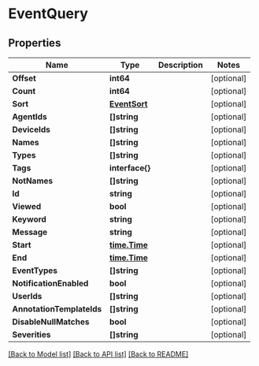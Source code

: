 # EventQuery

## Properties

Name | Type | Description | Notes
------------ | ------------- | ------------- | -------------
**Offset** | **int64** |  | [optional] 
**Count** | **int64** |  | [optional] 
**Sort** | [**EventSort**](EventSort.md) |  | [optional] 
**AgentIds** | **[]string** |  | [optional] 
**DeviceIds** | **[]string** |  | [optional] 
**Names** | **[]string** |  | [optional] 
**Types** | **[]string** |  | [optional] 
**Tags** | **interface{}** |  | [optional] 
**NotNames** | **[]string** |  | [optional] 
**Id** | **string** |  | [optional] 
**Viewed** | **bool** |  | [optional] 
**Keyword** | **string** |  | [optional] 
**Message** | **string** |  | [optional] 
**Start** | [**time.Time**](time.Time.md) |  | [optional] 
**End** | [**time.Time**](time.Time.md) |  | [optional] 
**EventTypes** | **[]string** |  | [optional] 
**NotificationEnabled** | **bool** |  | [optional] 
**UserIds** | **[]string** |  | [optional] 
**AnnotationTemplateIds** | **[]string** |  | [optional] 
**DisableNullMatches** | **bool** |  | [optional] 
**Severities** | **[]string** |  | [optional] 

[[Back to Model list]](../README.md#documentation-for-models) [[Back to API list]](../README.md#documentation-for-api-endpoints) [[Back to README]](../README.md)


